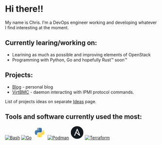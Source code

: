 # Hi there!!
My name is Chris. 
I'm a DevOps engineer working and developing whatever I find interesting at the moment.

## Currently learing/working on:
- Learining as much as possible and improving elements of OpenStack
- Programming with Python, Go and hopefully Rust™️ soon™️

## Projects:
- [Blog](https://github.com/chramb/blog) - personal blog
- [VirtBMC](https://github.com/chramb/virtbmc) - daemon interacting with IPMI protocol commands.

List of projects ideas on separate [Ideas](ideas.md) page.

## Tools and software currently used the most:
<a href="https://github.com/search?q=user:chramb+topic:Bash&type=repositories"><img alt="Bash" src="https://raw.githubusercontent.com/odb/official-bash-logo/master/assets/Logos/Icons/PNG/512x512.png" width=45></a>
<a href="https://github.com/search?q=user:chramb+lang:Go&type=repositories"><img alt="Go" src="https://user-images.githubusercontent.com/727262/40395108-6bcc327a-5e1e-11e8-9f76-3917983b8563.png" width=45></a>
<a href="https://github.com/search?q=user:chramb+lang:Python&type=repositories"><img alt="Python" src="https://raw.githubusercontent.com/github/explore/80688e429a7d4ef2fca1e82350fe8e3517d3494d/topics/python/python.png" width=45></a>
<a href="https://github.com/search?q=user:chramb+topic:Podman&type=repositories"><img alt="Podman" src="https://heise.cloudimg.io/width/223/q50.png-lossy-50.webp-lossy-50.foil1/_www-heise-de_/imgs/18/2/5/8/2/8/1/0/podman_logo-670078d7ea1d15a6.png" width=45></a>
<a href="https://github.com/search?q=user:chramb+topic:Ansible&type=repositories"><img alt="Ansible" src="https://raw.githubusercontent.com/github/explore/80688e429a7d4ef2fca1e82350fe8e3517d3494d/topics/ansible/ansible.png" width=45></a>
<a href="https://github.com/search?q=user:chramb+topic:Terraform&type=repositories"><img alt="Terraform" src="https://atix.de/wp-content/uploads/Terraform-Logo-1.png" width=45></a>
